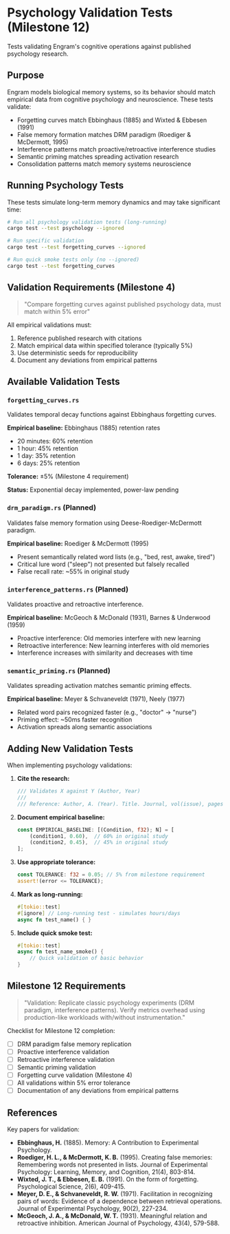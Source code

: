 # Psychology Validation Tests (Milestone 12)

Tests validating Engram's cognitive operations against published psychology research.

## Purpose

Engram models biological memory systems, so its behavior should match empirical data from cognitive psychology and neuroscience. These tests validate:

- Forgetting curves match Ebbinghaus (1885) and Wixted & Ebbesen (1991)
- False memory formation matches DRM paradigm (Roediger & McDermott, 1995)
- Interference patterns match proactive/retroactive interference studies
- Semantic priming matches spreading activation research
- Consolidation patterns match memory systems neuroscience

## Running Psychology Tests

These tests simulate long-term memory dynamics and may take significant time:

```bash
# Run all psychology validation tests (long-running)
cargo test --test psychology --ignored

# Run specific validation
cargo test --test forgetting_curves --ignored

# Run quick smoke tests only (no --ignored)
cargo test --test forgetting_curves
```

## Validation Requirements (Milestone 4)

> "Compare forgetting curves against published psychology data, must match within 5% error"

All empirical validations must:
1. Reference published research with citations
2. Match empirical data within specified tolerance (typically 5%)
3. Use deterministic seeds for reproducibility
4. Document any deviations from empirical patterns

## Available Validation Tests

### `forgetting_curves.rs`
Validates temporal decay functions against Ebbinghaus forgetting curves.

**Empirical baseline:** Ebbinghaus (1885) retention rates
- 20 minutes: 60% retention
- 1 hour: 45% retention
- 1 day: 35% retention
- 6 days: 25% retention

**Tolerance:** ±5% (Milestone 4 requirement)

**Status:** Exponential decay implemented, power-law pending

### `drm_paradigm.rs` (Planned)
Validates false memory formation using Deese-Roediger-McDermott paradigm.

**Empirical baseline:** Roediger & McDermott (1995)
- Present semantically related word lists (e.g., "bed, rest, awake, tired")
- Critical lure word ("sleep") not presented but falsely recalled
- False recall rate: ~55% in original study

### `interference_patterns.rs` (Planned)
Validates proactive and retroactive interference.

**Empirical baseline:** McGeoch & McDonald (1931), Barnes & Underwood (1959)
- Proactive interference: Old memories interfere with new learning
- Retroactive interference: New learning interferes with old memories
- Interference increases with similarity and decreases with time

### `semantic_priming.rs` (Planned)
Validates spreading activation matches semantic priming effects.

**Empirical baseline:** Meyer & Schvaneveldt (1971), Neely (1977)
- Related word pairs recognized faster (e.g., "doctor" → "nurse")
- Priming effect: ~50ms faster recognition
- Activation spreads along semantic associations

## Adding New Validation Tests

When implementing psychology validations:

1. **Cite the research:**
   ```rust
   /// Validates X against Y (Author, Year)
   ///
   /// Reference: Author, A. (Year). Title. Journal, vol(issue), pages.
   ```

2. **Document empirical baseline:**
   ```rust
   const EMPIRICAL_BASELINE: [(Condition, f32); N] = [
       (condition1, 0.60),  // 60% in original study
       (condition2, 0.45),  // 45% in original study
   ];
   ```

3. **Use appropriate tolerance:**
   ```rust
   const TOLERANCE: f32 = 0.05; // 5% from milestone requirement
   assert!(error <= TOLERANCE);
   ```

4. **Mark as long-running:**
   ```rust
   #[tokio::test]
   #[ignore] // Long-running test - simulates hours/days
   async fn test_name() { }
   ```

5. **Include quick smoke test:**
   ```rust
   #[tokio::test]
   async fn test_name_smoke() {
       // Quick validation of basic behavior
   }
   ```

## Milestone 12 Requirements

> "Validation: Replicate classic psychology experiments (DRM paradigm, interference patterns). Verify metrics overhead using production-like workloads with/without instrumentation."

Checklist for Milestone 12 completion:
- [ ] DRM paradigm false memory replication
- [ ] Proactive interference validation
- [ ] Retroactive interference validation
- [ ] Semantic priming validation
- [ ] Forgetting curve validation (Milestone 4)
- [ ] All validations within 5% error tolerance
- [ ] Documentation of any deviations from empirical patterns

## References

Key papers for validation:

- **Ebbinghaus, H.** (1885). Memory: A Contribution to Experimental Psychology.
- **Roediger, H. L., & McDermott, K. B.** (1995). Creating false memories: Remembering words not presented in lists. Journal of Experimental Psychology: Learning, Memory, and Cognition, 21(4), 803-814.
- **Wixted, J. T., & Ebbesen, E. B.** (1991). On the form of forgetting. Psychological Science, 2(6), 409-415.
- **Meyer, D. E., & Schvaneveldt, R. W.** (1971). Facilitation in recognizing pairs of words: Evidence of a dependence between retrieval operations. Journal of Experimental Psychology, 90(2), 227-234.
- **McGeoch, J. A., & McDonald, W. T.** (1931). Meaningful relation and retroactive inhibition. American Journal of Psychology, 43(4), 579-588.
